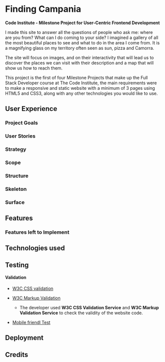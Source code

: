 # Finding Campania

**Code Institute - Milestone Project for User-Centric Frontend Development**

I made this site to answer all the questions of people who ask me: where are you from? What can I do coming to your side? I imagined a gallery of all the most beautiful places to see and what to do in the area I come from. It is a magnifying glass on my territory often seen as sun, pizza and Camorra.

The site will focus on images, and on their interactivity that will lead us to discover the places we can visit with their description and a map that will show us how to reach them.

This project is the first of four Milestone Projects that make up the Full Stack Developer course at The Code Institute, the main requirements were to make a responsive and static website with a minimum
of 3 pages using HTML5 and CSS3, along with any other technologies you would like to use.


## User Experience



### Project Goals



### User Stories



### Strategy



### Scope



### Structure



### Skeleton



### Surface



## Features



### Features left to Implement



## Technologies used



## Testing



#### Validation

- [W3C CSS validation](https://jigsaw.w3.org/css-validator/)

- [W3C Markup Validation](https://validator.w3.org/)

  - The developer used **W3C CSS Validation Service** and **W3C Markup Validation Service** to check the validity of the website code.

- [Mobile friendl Test](https://search.google.com/test/mobile-friendly)


## Deployment



## Credits

